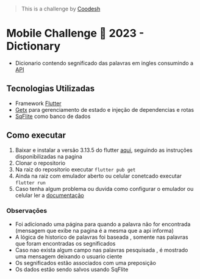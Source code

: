 >  This is a challenge by [Coodesh](https://coodesh.com/)

# Mobile Challenge 🏅 2023 - Dictionary

- Dicionario contendo segnificado das palavras em ingles consumindo a [API](https://dictionaryapi.dev/)


## Tecnologias Utilizadas
- Framework [Flutter](https://flutter.dev/)
- [Getx](https://pub.dev/packages/get) para gerenciamento de estado e injeção de dependencias e rotas
- [SqFlite](https://pub.dev/packages/sqflite) como banco de dados 


## Como executar
1. Baixar e instalar a versão 3.13.5 do flutter [aqui](https://docs.flutter.dev/release/archive?tab=linux), seguindo as instruções disponibilizadas na pagina
2. Clonar o repositorio
3. Na  raiz do repositorio executar ```flutter pub get```
4. Ainda na raiz com emulador aberto ou celular conetcado executar ```flutter run```
5. Caso tenha algum problema ou duvida como configurar o emulador ou celular ler a [documentação](https://docs.flutter.dev/get-started/install/linux#set-up-your-android-device)


### Observações
-  Foi adicionado uma página para quando a palavra não for encontrada (mensagem que exibe na pagina é a mesma que a api informa)
-  A lógica de historico de palavras foi baseada , somente nas palavras que foram encontradas os segnificados
-  Caso nao exista algum campo nas palavras pesquisada , é mostrado uma mensagem deixando o usuario ciente
-  Os segnificados estão associados com uma preposição
-  Os dados estão sendo salvos usando SqFlite

